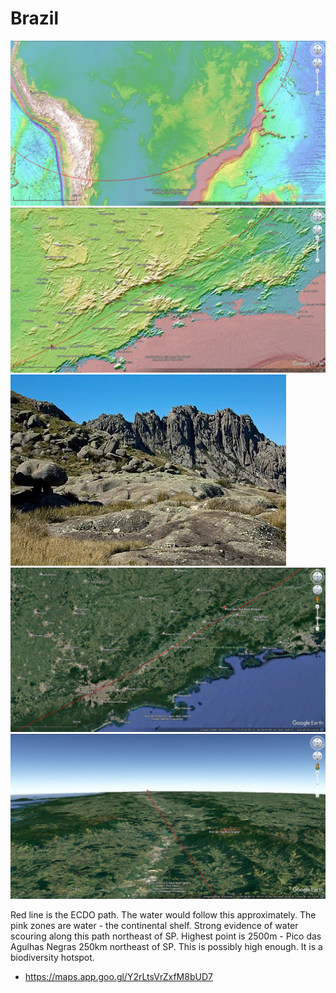 # Brazil

![](img/brazil.jpg)
![](img/brazil2.jpg)
![](img/brazil3.jpg)
![](img/brazil4.jpg)
![](img/brazil5.jpg)

Red line is the ECDO path. The water would follow this approximately. The pink zones are water - the continental shelf. Strong evidence of water scouring along this path northeast of SP. Highest point is 2500m - Pico das Agulhas Negras 250km northeast of SP. This is possibly high enough. It is a biodiversity hotspot.
- https://maps.app.goo.gl/Y2rLtsVrZxfM8bUD7